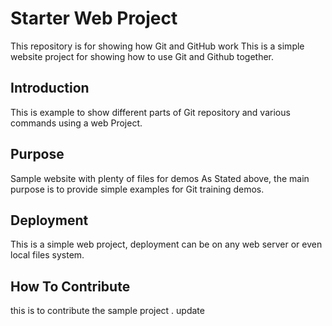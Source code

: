 # Starter Web Project

This repository is for showing how Git and GitHub work
This is a simple website project for showing how to use Git and Github together.

## Introduction

This is example to show different parts of Git repository and various 
commands using a web Project.

## Purpose

Sample website with plenty of files for demos
As Stated above, the main purpose is to provide simple
examples for Git training demos.

## Deployment 

This is a simple web project, deployment can be on any web server or even local files 
system.

## How To Contribute

this is to contribute the sample project . update 